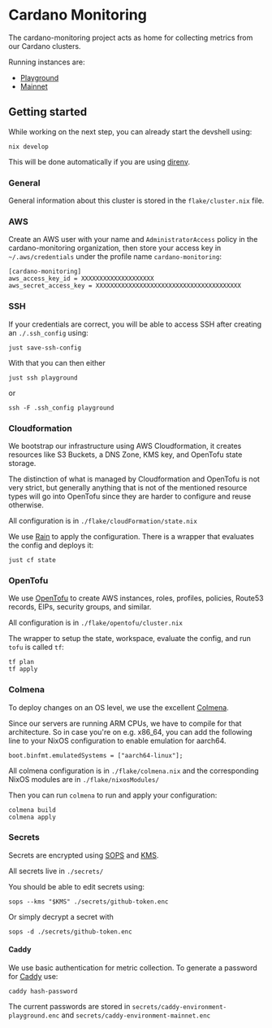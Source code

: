 # Cardano Monitoring

The cardano-monitoring project acts as home for collecting metrics from our
Cardano clusters.

Running instances are:

- [Playground](https://playground.monitoring.aws.iohkdev.io/)
- [Mainnet](https://mainnet.monitoring.aws.iohkdev.io/)

## Getting started

While working on the next step, you can already start the devshell using:

    nix develop

This will be done automatically if you are using [direnv](https://direnv.net/).

### General

General information about this cluster is stored in the `flake/cluster.nix`
file. 

### AWS

Create an AWS user with your name and `AdministratorAccess` policy in the
cardano-monitoring organization, then store your access key in
`~/.aws/credentials` under the profile name `cardano-monitoring`:

    [cardano-monitoring]
    aws_access_key_id = XXXXXXXXXXXXXXXXXXXX
    aws_secret_access_key = XXXXXXXXXXXXXXXXXXXXXXXXXXXXXXXXXXXXXXXX

### SSH

If your credentials are correct, you will be able to access SSH after creating
an `./.ssh_config` using:

    just save-ssh-config

With that you can then either

    just ssh playground

or

    ssh -F .ssh_config playground

### Cloudformation

We bootstrap our infrastructure using AWS Cloudformation, it creates resources
like S3 Buckets, a DNS Zone, KMS key, and OpenTofu state storage.

The distinction of what is managed by Cloudformation and OpenTofu is not very
strict, but generally anything that is not of the mentioned resource types will
go into OpenTofu since they are harder to configure and reuse otherwise.

All configuration is in `./flake/cloudFormation/state.nix`

We use [Rain](https://github.com/aws-cloudformation/rain) to apply the
configuration. There is a wrapper that evaluates the config and deploys it:

    just cf state

### OpenTofu

We use [OpenTofu](https://opentofu.org/) to create AWS instances, roles,
profiles, policies, Route53 records, EIPs, security groups, and similar.

All configuration is in `./flake/opentofu/cluster.nix`

The wrapper to setup the state, workspace, evaluate the config, and run `tofu`
is called `tf`:

    tf plan
    tf apply

### Colmena

To deploy changes on an OS level, we use the excellent
[Colmena](https://github.com/zhaofengli/colmena).

Since our servers are running ARM CPUs, we have to compile for that
architecture. So in case you're on e.g. x86_64, you can add the following line
to your NixOS configuration to enable emulation for aarch64.

    boot.binfmt.emulatedSystems = ["aarch64-linux"];

All colmena configuration is in `./flake/colmena.nix` and the corresponding
NixOS modules are in `./flake/nixosModules/`

Then you can run `colmena` to run and apply your configuration:

    colmena build
    colmena apply

### Secrets

Secrets are encrypted using [SOPS](https://github.com/getsops/sops)
and [KMS](https://aws.amazon.com/kms/).

All secrets live in `./secrets/`

You should be able to edit secrets using:

    sops --kms "$KMS" ./secrets/github-token.enc

Or simply decrypt a secret with

    sops -d ./secrets/github-token.enc 

#### Caddy

We use basic authentication for metric collection.
To generate a password for [Caddy](https://caddyserver.com/) use:

    caddy hash-password
    
The current passwords are stored in
`secrets/caddy-environment-playground.enc`
and
`secrets/caddy-environment-mainnet.enc`
